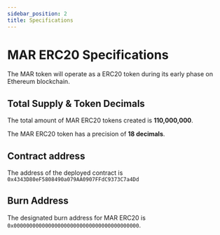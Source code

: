 ```yaml
---
sidebar_position: 2
title: Specifications
---
```


# MAR ERC20 Specifications

The MAR token will operate as a ERC20 token during its early phase on Ethereum blockchain.

## Total Supply & Token Decimals

The total amount of MAR ERC20 tokens created is **110,000,000**.

The MAR ERC20 token has a precision of **18 decimals**.

## Contract address

The address of the deployed contract is 
`0x4343D80eF5808490a079AA0907FFdC9373C7a4Dd`

## Burn Address

The designated burn address for MAR ERC20 is `0x0000000000000000000000000000000000000000`.
